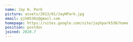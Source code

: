 ```yaml
---
name: Jay H. Park
picture: assets/2013/01/JayHPark.jpg  
email: pjh0530z@gmail.com
homepage: https://sites.google.com/site/jayhpark530/home
position: postdoc
joined: 2020.7
---   
```

